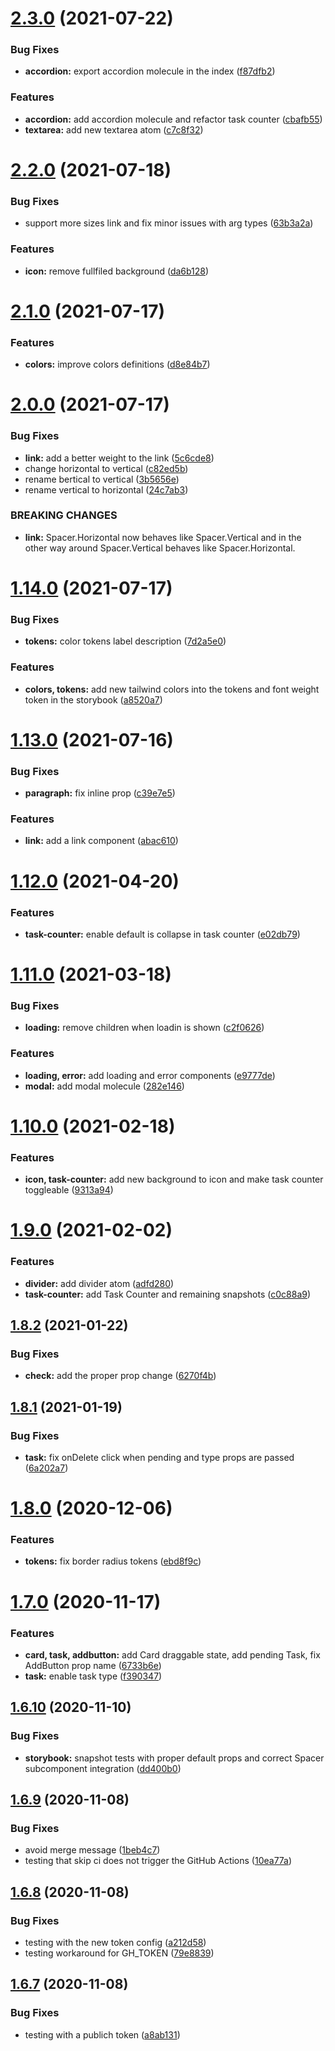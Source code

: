 # [2.3.0](https://github.com/glrodasz/cero-components/compare/v2.2.0...v2.3.0) (2021-07-22)


### Bug Fixes

* **accordion:** export accordion molecule in the index ([f87dfb2](https://github.com/glrodasz/cero-components/commit/f87dfb223a45b8080b3e0aaed0435c35d87827a7))


### Features

* **accordion:** add accordion molecule and refactor task counter ([cbafb55](https://github.com/glrodasz/cero-components/commit/cbafb55cbedd3c15c788b9949c324de51d00d4c7))
* **textarea:** add new textarea atom ([c7c8f32](https://github.com/glrodasz/cero-components/commit/c7c8f32e8d687cec4556f6c83b48477c7db26293))

# [2.2.0](https://github.com/glrodasz/cero-components/compare/v2.1.0...v2.2.0) (2021-07-18)


### Bug Fixes

* support more sizes link and fix minor issues with arg types ([63b3a2a](https://github.com/glrodasz/cero-components/commit/63b3a2a1f07eef6f83c5b8dbf8dae2459bd60fa9))


### Features

* **icon:** remove fullfiled background ([da6b128](https://github.com/glrodasz/cero-components/commit/da6b128bf05407b71fd000ff34cd38bf7a301f09))

# [2.1.0](https://github.com/glrodasz/cero-components/compare/v2.0.0...v2.1.0) (2021-07-17)


### Features

* **colors:** improve colors definitions ([d8e84b7](https://github.com/glrodasz/cero-components/commit/d8e84b78d457f65e445e2a9bbd95f361bb8b2576))

# [2.0.0](https://github.com/glrodasz/cero-components/compare/v1.14.0...v2.0.0) (2021-07-17)


### Bug Fixes

* **link:** add a better weight to the link ([5c6cde8](https://github.com/glrodasz/cero-components/commit/5c6cde8ff6f33670d7562262f5f5dfa538e2d608))
* change horizontal to vertical ([c82ed5b](https://github.com/glrodasz/cero-components/commit/c82ed5b15c80fc5e5a4149c78aee2bc60d5ca724))
* rename bertical to vertical ([3b5656e](https://github.com/glrodasz/cero-components/commit/3b5656ee75678c42b2cb40e95846515f646db557))
* rename vertical to horizontal ([24c7ab3](https://github.com/glrodasz/cero-components/commit/24c7ab3f60db23687bef52ffa8580f5824cf4221))


### BREAKING CHANGES

* **link:** Spacer.Horizontal now behaves like Spacer.Vertical and in the other way around
Spacer.Vertical behaves like Spacer.Horizontal.

# [1.14.0](https://github.com/glrodasz/cero-components/compare/v1.13.0...v1.14.0) (2021-07-17)


### Bug Fixes

* **tokens:** color tokens label description ([7d2a5e0](https://github.com/glrodasz/cero-components/commit/7d2a5e0fe411611700d18d053bbda3a0a289a2c4))


### Features

* **colors, tokens:** add new tailwind colors into the tokens and font weight token in the storybook ([a8520a7](https://github.com/glrodasz/cero-components/commit/a8520a74e2f4180700c51021f8b8dc3b83bc8728))

# [1.13.0](https://github.com/glrodasz/cero-components/compare/v1.12.0...v1.13.0) (2021-07-16)


### Bug Fixes

* **paragraph:** fix inline prop ([c39e7e5](https://github.com/glrodasz/cero-components/commit/c39e7e5cea2967691824c3ebe9b60102868693bd))


### Features

* **link:** add a link component ([abac610](https://github.com/glrodasz/cero-components/commit/abac610b6c0295fd1d0da94d13c5379516144ea2))

# [1.12.0](https://github.com/glrodasz/cero-components/compare/v1.11.0...v1.12.0) (2021-04-20)


### Features

* **task-counter:** enable default is collapse in task counter ([e02db79](https://github.com/glrodasz/cero-components/commit/e02db79444a190218a0f526df6126e21a2879127))

# [1.11.0](https://github.com/glrodasz/cero-components/compare/v1.10.0...v1.11.0) (2021-03-18)


### Bug Fixes

* **loading:** remove children when loadin is shown ([c2f0626](https://github.com/glrodasz/cero-components/commit/c2f062670e6afb9227059f545f94d88bad2ebfa6))


### Features

* **loading, error:** add loading and error components ([e9777de](https://github.com/glrodasz/cero-components/commit/e9777de29f7efb890658143d6a2291799afa0d0e))
* **modal:** add modal molecule ([282e146](https://github.com/glrodasz/cero-components/commit/282e146b5abd02ddab3bca17f69b31e458875b39))

# [1.10.0](https://github.com/glrodasz/cero-components/compare/v1.9.0...v1.10.0) (2021-02-18)


### Features

* **icon, task-counter:** add new background to icon and make task counter toggleable ([9313a94](https://github.com/glrodasz/cero-components/commit/9313a94452180fbf0c559f32e03f5bd7da54daea))

# [1.9.0](https://github.com/glrodasz/cero-components/compare/v1.8.2...v1.9.0) (2021-02-02)


### Features

* **divider:** add divider atom ([adfd280](https://github.com/glrodasz/cero-components/commit/adfd280c855955596879f0bee5ab3d5e26587c9e))
* **task-counter:** add Task Counter and remaining snapshots ([c0c88a9](https://github.com/glrodasz/cero-components/commit/c0c88a9ab760a726eba063690e69a2b827db99b4))

## [1.8.2](https://github.com/glrodasz/cero-components/compare/v1.8.1...v1.8.2) (2021-01-22)


### Bug Fixes

* **check:** add the proper prop change ([6270f4b](https://github.com/glrodasz/cero-components/commit/6270f4b7eb0faf90f144441de71f494c37577495))

## [1.8.1](https://github.com/glrodasz/cero-components/compare/v1.8.0...v1.8.1) (2021-01-19)


### Bug Fixes

* **task:** fix onDelete click when pending and type props are passed ([6a202a7](https://github.com/glrodasz/cero-components/commit/6a202a73e362ebc44b8897cfca1fbdaed068d67a))

# [1.8.0](https://github.com/glrodasz/cero-components/compare/v1.7.0...v1.8.0) (2020-12-06)


### Features

* **tokens:** fix border radius tokens ([ebd8f9c](https://github.com/glrodasz/cero-components/commit/ebd8f9cf69cdb6df64d77d4f93eb0f1e4e6a56eb))

# [1.7.0](https://github.com/glrodasz/cero-components/compare/v1.6.10...v1.7.0) (2020-11-17)


### Features

* **card, task, addbutton:** add Card draggable state, add pending Task, fix AddButton prop name ([6733b6e](https://github.com/glrodasz/cero-components/commit/6733b6eb021cb1005942bea4e8c2903d373bcdc9))
* **task:** enable task type ([f390347](https://github.com/glrodasz/cero-components/commit/f390347e69361144affd65480d33fb4f81c39557))

## [1.6.10](https://github.com/glrodasz/cero-components/compare/v1.6.9...v1.6.10) (2020-11-10)


### Bug Fixes

* **storybook:** snapshot tests with proper default props and correct Spacer subcomponent integration ([dd400b0](https://github.com/glrodasz/cero-components/commit/dd400b04572009db8b46a1825f753af0981866b9))

## [1.6.9](https://github.com/glrodasz/cero-components/compare/v1.6.8...v1.6.9) (2020-11-08)


### Bug Fixes

* avoid merge message ([1beb4c7](https://github.com/glrodasz/cero-components/commit/1beb4c717318b0acafb5ad04fa3c044770f9ad56))
* testing that skip ci does not trigger the GitHub Actions ([10ea77a](https://github.com/glrodasz/cero-components/commit/10ea77ab45234df09759b096df53cfc27ba9e6ca))

## [1.6.8](https://github.com/glrodasz/cero-components/compare/v1.6.7...v1.6.8) (2020-11-08)


### Bug Fixes

* testing with the new token config ([a212d58](https://github.com/glrodasz/cero-components/commit/a212d58e66ad45dd4b52bc6f859285ae58746fb1))
* testing workaround for GH_TOKEN ([79e8839](https://github.com/glrodasz/cero-components/commit/79e883918e9b5e9eac24ba4b8eb7684168507cc2))

## [1.6.7](https://github.com/glrodasz/cero-components/compare/v1.6.6...v1.6.7) (2020-11-08)


### Bug Fixes

* testing with a publich token ([a8ab131](https://github.com/glrodasz/cero-components/commit/a8ab131d7e91d1798df0b988ef17e14f20ca6d26))

